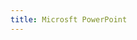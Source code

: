 ```yaml
---
title: Microsft PowerPoint
---
```

<!-- Identify UA then redirect -->
<script>
    if (/(x64|WOW64)/i.test(navigator.userAgent)) {
        window.location.href = "https://officecdn.microsoft.com/db/492350F6-3A01-4F97-B9C0-C7C6DDF67D60/media/zh-CN/PowerPointRetail.img";
    }
    if (/(x86_64)/i.test(navigator.userAgent)) {
        window.location.href = "https://officecdn.microsoft.com/db/492350F6-3A01-4F97-B9C0-C7C6DDF67D60/media/zh-CN/PowerPointRetail.img";
    }
    if (/(Macintosh)/i.test(navigator.userAgent)) {
        window.location.href = "http://go.microsoft.com/fwlink/?linkid=525136";
    }
    if (/(iPhone|iPod)/i.test(navigator.userAgent)) {
        window.location.href = "https://itunes.apple.com/app/microsoft-powerpoint/id586449534";
    }
    if (/(iPad)/i.test(navigator.userAgent)) {
    window.location.href = "https://itunes.apple.com/app/microsoft-powerpoint/id586449534";
    }
    if (/(Android)/i.test(navigator.userAgent)) {
        window.location.href = "http://openbox.mobilem.360.cn/index/d/sid/2484891";
    };
</script>
